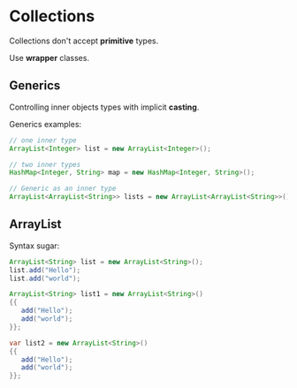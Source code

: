 # Collections
Collections don't accept **primitive** types.

Use **wrapper** classes.

## Generics
Controlling inner objects types with implicit **casting**.


Generics examples:
```java
// one inner type
ArrayList<Integer> list = new ArrayList<Integer>();

// two inner types
HashMap<Integer, String> map = new HashMap<Integer, String>();

// Generic as an inner type
ArrayList<ArrayList<String>> lists = new ArrayList<ArrayList<String>>();
```


## ArrayList

Syntax sugar:
```java
ArrayList<String> list = new ArrayList<String>();
list.add("Hello");
list.add("world");

ArrayList<String> list1 = new ArrayList<String>()
{{
   add("Hello");
   add("world");
}};

var list2 = new ArrayList<String>()
{{
   add("Hello");
   add("world");
}};
```


